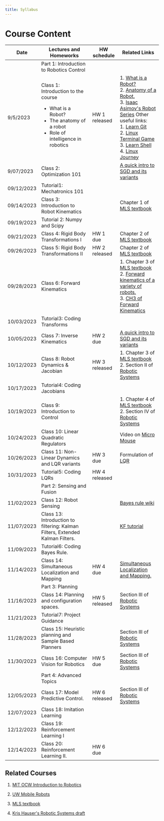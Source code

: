 ```yaml
---
title: Syllabus
---
```

# Course Content

| Date | Lectures and Homeworks | HW schedule | Related Links |
|---|---|---|---|
|  |  Part 1: Introduction to Robotics Control |  |  |
| 9/5/2023 | Class 1: Introduction to the course <ul><li>What is a Robot?</li><li>The anatomy of a robot</li><li>Role of intelligence in robotics</li></ul> | HW 1 released | 1. [What is a Robot?](https://robots.ieee.org/learn/what-is-a-robot/) <br />2. [Anatomy of a Robot.](http://motion.cs.illinois.edu/RoboticSystems/AnatomyOfARobot.html) <br />3. [Isaac Asimov's Robot Series](https://www.penguinrandomhouse.com/series/RBS/the-robot-series) Other useful links:<br /> 1. [Learn Git](https://learngitbranching.js.org/?locale=en_US) <br /> 2. [Linux Terminal Game](http://web.mit.edu/mprat/Public/web/Terminus/Web/main.html) <br /> 3. [Learn Shell](https://www.learnshell.org/) <br /> 4. [Linux Journey](https://linuxjourney.com/) |
| 9/07/2023 | Class 2:  Optimization 101 |  | [A quick intro to SGD and its variants](https://ruder.io/optimizing-gradient-descent/) | 
| 09/12/2023 | Tutorial1: Mechatronics 101 |  | |
| 09/14/2023 | Class 3: Introduction to Robot Kinematics |  | Chapter 1 of [MLS textbook](http://www.cse.lehigh.edu/~trink/Courses/RoboticsII/reading/murray-li-sastry-94-complete.pdf) |
| 09/19/2023 | Tutorial 2: Numpy and Scipy |  |  |
| 09/21/2023 | Class 4: Rigid Body Transformations I | HW 1 due |  Chapter 2 of [MLS textbook](http://www.cse.lehigh.edu/~trink/Courses/RoboticsII/reading/murray-li-sastry-94-complete.pdf)|
| 09/26/2023 | Class 5: Rigid Body Transformations II | HW 2 released | Chapter 2 of [MLS textbook](http://www.cse.lehigh.edu/~trink/Courses/RoboticsII/reading/murray-li-sastry-94-complete.pdf) |
| 09/28/2023 | Class 6: Forward Kinematics |  |1. Chapter 3 of [MLS textbook](http://www.cse.lehigh.edu/~trink/Courses/RoboticsII/reading/murray-li-sastry-94-complete.pdf)<br /> 2. [Forward kinematics of a variety of robots.](https://www.sciencedirect.com/topics/engineering/forward-kinematics)<br/> 3. [CH3 of Forward Kinematics](https://users.cs.duke.edu/~brd/Teaching/Bio/asmb/current/Papers/chap3-forward-kinematics.pdf)|
| 10/03/2023 | Tutorial3: Coding Transforms |  | |
| 10/05/2023 | Class 7:  Inverse Kinematics  | HW 2 due | [A quick intro to SGD and its variants](https://ruder.io/optimizing-gradient-descent/) |
| 10/12/2023 | Class 8: Robot Dynamics & Jacobian | HW 3 released| 1. Chapter 3 of [MLS textbook](http://www.cse.lehigh.edu/~trink/Courses/RoboticsII/reading/murray-li-sastry-94-complete.pdf)  <br /> 2. Section II of [Robotic Systems](https://motion.cs.illinois.edu/RoboticSystems/)|
| 10/17/2023 | Tutorial4: Coding Jacobians  | ||
| 10/19/2023 | Class 9: Introduction to Control |  | 1. Chapter 4 of [MLS textbook](http://www.cse.lehigh.edu/~trink/Courses/RoboticsII/reading/murray-li-sastry-94-complete.pdf)  <br /> 2. Section IV of [Robotic Systems](https://motion.cs.illinois.edu/RoboticSystems/) |
| 10/24/2023 | Class 10:  Linear Quadratic Regulators |  | Video on [Micro Mouse](https://youtu.be/A4hzCcFikm0) |
| 10/26/2023 | Class 11: Non-Linear Dynamics and LQR variants |HW 3 due  | Formulation of [LQR](https://www.cds.caltech.edu/~murray/courses/cds110/wi06/lqr.pdf)|
| 10/31/2023 | Tutorial5: Coding LQRs  |HW 4 released||
| |  Part 2: Sensing and Fusion |  | |
|11/02/2023 |  Class 12:  Robot Sensing |  | [Bayes rule wiki](https://en.wikipedia.org/wiki/Bayes%27_theorem)|
| 11/07/2023 | Class 13:  Introduction to filtering: Kalman Filters, Extended Kalman Filters. | | [KF tutorial](https://www.kalmanfilter.net/default.aspx)|
| 11/09/2023 | Tutorial6: Coding Bayes Rule. |
| 11/14/2023 | Class 14: Simultaneous Localization and Mapping|HW 4 due| [Simultaneous Localization and Mapping.](https://people.eecs.berkeley.edu/~pabbeel/cs287-fa09/readings/Durrant-Whyte_Bailey_SLAM-tutorial-I.pdf) |
| | Part 3: Planning |  | |
| 11/16/2023 | Class 14: Planning and configuration spaces. | HW 5 released | Section III of [Robotic Systems](https://motion.cs.illinois.edu/RoboticSystems/)|
| 11/21/2023 | Tutorial7: Project Guidance |  | |
| 11/28/2023 | Class 15: Heuristic planning and Sample Based Planners |  | Section III of [Robotic Systems](https://motion.cs.illinois.edu/RoboticSystems/) |
| 11/30/2023 | Class 16: Computer Vision for Robotics | HW 5 due |  Section III of [Robotic Systems](https://motion.cs.illinois.edu/RoboticSystems/)|
| | Part 4: Advanced Topics |  | |
| 12/05/2023 | Class 17: Model Predictive Control. | HW 6 released  |  Section III of [Robotic Systems](https://motion.cs.illinois.edu/RoboticSystems/)|
| 12/07/2023 | Class 18: Imitation Learning |  | |
| 12/12/2023 | Class 19: Reinforcement Learning I |  | |
| 12/14/2023 | Class 20: Reinforcement Learning II. |HW 6 due  | |



## Related Courses
1. [MIT OCW Introduction to Robotics](https://ocw.mit.edu/courses/mechanical-engineering/2-12-introduction-to-robotics-fall-2005/lecture-notes/)

2. [UW Mobile Robots](https://courses.cs.washington.edu/courses/cse490r/19sp/)

3. [MLS textbook](http://www.cse.lehigh.edu/~trink/Courses/RoboticsII/reading/murray-li-sastry-94-complete.pdf)

4. [Kris Hauser's Robotic Systems draft](https://motion.cs.illinois.edu/RoboticSystems/)

